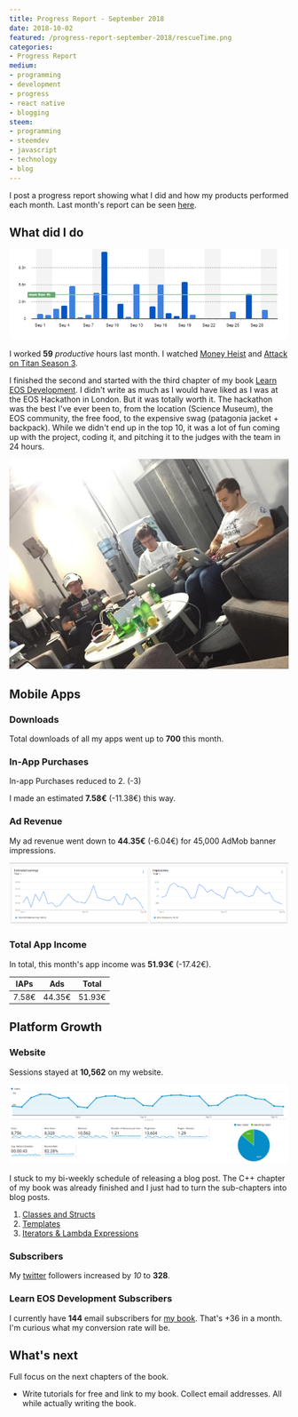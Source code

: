 ```yaml
---
title: Progress Report - September 2018
date: 2018-10-02
featured: /progress-report-september-2018/rescueTime.png
categories:
- Progress Report
medium:
- programming
- development
- progress
- react native
- blogging
steem:
- programming
- steemdev
- javascript
- technology
- blog
---
```



I post a progress report showing what I did and how my products performed each month.
Last month's report can be seen [here](/progress-report-august-2018).

## What did I do

![Productive Hours in September](./rescueTime.png)

I worked **59** _productive_ hours last month.
I watched [Money Heist](https://trakt.tv/shows/money-heist) and [Attack on Titan Season 3](https://trakt.tv/shows/attack-on-titan/seasons/3).

I finished the second and started with the third chapter of my book [Learn EOS Development](https://learneos.one).
I didn't write as much as I would have liked as I was at the EOS Hackathon in London.
But it was totally worth it.
The hackathon was the best I've ever been to, from the location (Science Museum), the EOS community, the free food, to the expensive swag (patagonia jacket + backpack).
While we didn't end up in the top 10, it was a lot of fun coming up with the project, coding it, and pitching it to the judges with the team in 24 hours.

![EOS Hackathon London](./eos-hackathon.jpg)

## Mobile Apps

### Downloads

Total downloads of all my apps went up to **700** this month.

### In-App Purchases

In-app Purchases reduced to 2. (-3)

I made an estimated **7.58€** (-11.38€) this way.

### Ad Revenue

My ad revenue went down to **44.35€** (-6.04€) for 45,000 AdMob banner impressions.

![App Income AdMob](./admob-income.png)

### Total App Income

In total, this month's app income was **51.93€** (-17.42€).

IAPs | Ads | Total
--- | --- | ---
7.58€ | 44.35€ | 51.93€

## Platform Growth

### Website

Sessions stayed at **10,562** on my website.

![Website Traffic](./website-traffic.png)

I stuck to my bi-weekly schedule of releasing a blog post. The C++ chapter of my book was already finished and I just had to turn the sub-chapters into blog posts.

1. [Classes and Structs](/cpp-guide-for-eos-development-classes-and-structs/)
1. [Templates](/cpp-guide-for-eos-development-templates)
1. [Iterators & Lambda Expressions](/cpp-guide-for-eos-development-iterators-lambda-expressions)

### Subscribers

My [twitter](https://twitter.com/cmichelio) followers increased by _10_ to **328**.

### Learn EOS Development Subscribers

I currently have **144** email subscribers for [my book](https://learneos.one).
That's +36 in a month.
I'm curious what my conversion rate will be.

## What's next

Full focus on the next chapters of the book.

* Write tutorials for free and link to my book. Collect email addresses. All while actually writing the book.
